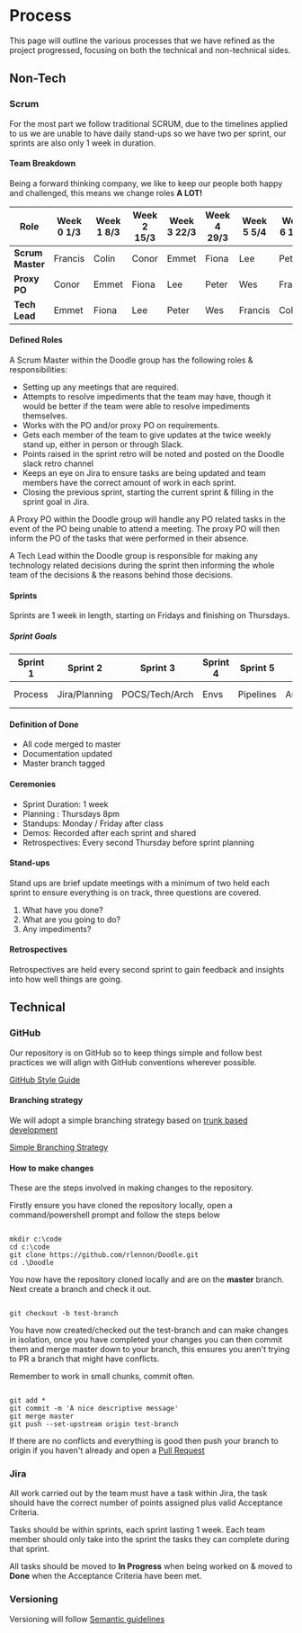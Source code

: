 # Process

This page will outline the various processes that we have refined as the project progressed, focusing on both the technical and non-technical sides.

## Non-Tech

### Scrum

For the most part we follow traditional SCRUM, due to the timelines applied to us we are unable to have daily stand-ups so we have two per sprint, our sprints are also only 1 week in duration. 

#### Team Breakdown

Being a forward thinking company, we like to keep our people both happy and challenged, this means we change roles **A LOT!**

| Role | Week 0 1/3 | Week 1 8/3 | Week 2 15/3 | Week 3 22/3 | Week 4 29/3 | Week 5 5/4 | Week 6 12/4 | Week 7 19/4 |
|---|---|---|---|---|---|---|---|---|
| **Scrum Master** | Francis | Colin | Conor  | Emmet   | Fiona | Lee | Peter   | Wes |
| **Proxy PO**     | Conor   | Emmet | Fiona  | Lee     | Peter | Wes | Francis | Colin |
| **Tech Lead**    | Emmet   | Fiona | Lee    | Peter   | Wes   | Francis | Colin | Conor |

#### Defined Roles

A Scrum Master within the Doodle group has the following roles & responsibilities:

- Setting up any meetings that are required.
- Attempts to resolve impediments that the team may have, though it would be better if the team were able to resolve impediments themselves.
- Works with the PO and/or proxy PO on requirements.
- Gets each member of the team to give updates at the twice weekly stand up, either in person or through Slack.
- Points raised in the sprint retro will be noted and posted on the Doodle slack retro channel
- Keeps an eye on Jira to ensure tasks are being updated and team members have the correct amount of work in each sprint.
- Closing the previous sprint, starting the current sprint & filling in the sprint goal in Jira.

A Proxy PO within the Doodle group will handle any PO related tasks in the event of the PO being unable to attend a meeting. The proxy PO will then inform the PO of the tasks that were performed in their absence.

A Tech Lead within the Doodle group is responsible for making any technology related decisions during the sprint then informing the whole team of the decisions & the reasons behind those decisions.

#### Sprints

Sprints are 1 week in length, starting on Fridays and finishing on Thursdays.

##### Sprint Goals

| Sprint 1 | Sprint 2 | Sprint 3 | Sprint 4 | Sprint 5 | Sprint 6 | Sprint 7 | Sprint 8 | Sprint 9 |
|---|---|---|---|---|---|---|---|---|
|Process | Jira/Planning | POCS/Tech/Arch | Envs | Pipelines | Automation | Refine product | | |

#### Definition of Done

- All code merged to master
- Documentation updated
- Master branch tagged

#### Ceremonies

- Sprint Duration: 1 week
- Planning : Thursdays 8pm
- Standups: Monday / Friday after class
- Demos: Recorded after each sprint and shared
- Retrospectives: Every second Thursday before sprint planning

#### Stand-ups

Stand ups are brief update meetings with a minimum of two held each sprint to ensure everything is on track, three questions are covered.

1. What have you done?
2. What are you going to do?
3. Any impediments?

#### Retrospectives

Retrospectives are held every second sprint to gain feedback and insights into how well things are going.

## Technical

### GitHub

Our repository is on GitHub so to keep things simple and follow best practices we will align with GitHub conventions wherever possible.

[GitHub Style Guide](https://github.com/agis/git-style-guide)

#### Branching strategy

We will adopt a simple branching strategy based on [trunk based development](https://hackernoon.com/trunk-based-development-tbd-for-apps-9b654b6b198c)

[Simple Branching Strategy](https://docs.microsoft.com/en-us/azure/devops/repos/git/git-branching-guidance?view=azure-devops#keep-your-branch-strategy-simple)

#### How to make changes

These are the steps involved in making changes to the repository.

Firstly ensure you have cloned the repository locally, open a command/powershell prompt and follow the steps below

```

mkdir c:\code
cd c:\code
git clone https://github.com/rlennon/Doodle.git
cd .\Doodle

```

You now have the repository cloned locally and are on the **master** branch. Next create a branch and check it out.

```

git checkout -b test-branch

```

You have now created/checked out the test-branch and can make changes in isolation, once you have completed your changes you can then commit them and merge master down to your branch,
this ensures you aren't trying to PR a branch that might have conflicts.

Remember to work in small chunks, commit often.

```

git add *
git commit -m 'A nice descriptive message'
git merge master
git push --set-upstream origin test-branch

```

If there are no conflicts and everything is good then push your branch to origin if you haven't already and open a [Pull Request](https://github.com/rlennon/Doodle/pulls)

### Jira

All work carried out by the team must have a task within Jira, the task should have the correct number of points assigned plus valid Acceptance Criteria.

Tasks should be within sprints, each sprint lasting 1 week. Each team member should only take into the sprint the tasks they can complete during that sprint.

All tasks should be moved to **In Progress** when being worked on & moved to **Done** when the Acceptance Criteria have been met.

### Versioning

Versioning will follow [Semantic guidelines](https://semver.org/)
